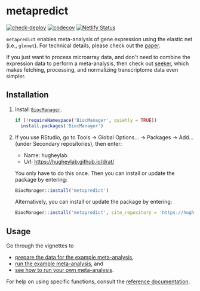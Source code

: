 # metapredict

[![check-deploy](https://github.com/hugheylab/metapredict/workflows/check-deploy/badge.svg)](https://github.com/hugheylab/metapredict/actions)
[![codecov](https://codecov.io/gh/hugheylab/metapredict/branch/master/graph/badge.svg?token=nRgjANwZ6s)](https://codecov.io/gh/hugheylab/metapredict)
[![Netlify Status](https://api.netlify.com/api/v1/badges/6ff1bdb7-ea07-4c5f-9a52-f27f9eae8554/deploy-status)](https://app.netlify.com/sites/infallible-spence-3f03b0/deploys)

`metapredict` enables meta-analysis of gene expression using the elastic net (i.e., `glmnet`). For technical details, please check out the [paper](https://doi.org/10.1093/nar/gkv229).

If you just want to process microarray data, and don't need to combine the expression data to perform a meta-analysis, then check out [seeker](https://hugheylab.seeker.org), which makes fetching, processing, and normalizing transcriptome data even simpler.

## Installation

1. Install [`BiocManager`](https://cran.r-project.org/package=BiocManager).

    ```r
    if (!requireNamespace('BiocManager', quietly = TRUE))
      install.packages('BiocManager')
    ```

1. If you use RStudio, go to Tools → Global Options... → Packages → Add... (under Secondary repositories), then enter:

    - Name: hugheylab
    - Url: https://hugheylab.github.io/drat/

    You only have to do this once. Then you can install or update the package by entering:

    ```r
    BiocManager::install('metapredict')
    ```

    Alternatively, you can install or update the package by entering:

    ```r
    BiocManager::install('metapredict', site_repository = 'https://hugheylab.github.io/drat/')
    ```

## Usage

Go through the vignettes to

- [prepare the data for the example meta-analysis](https://metapredict.hugheylab.org/articles/prepare_example.html),
- [run the example meta-analysis](https://metapredict.hugheylab.org/articles/run_example.html), and
- [see how to run your own meta-analysis](https://metapredict.hugheylab.org/articles/guide.html).

For help on using specific functions, consult the [reference documentation](https://metapredict.hugheylab.org/reference/index.html).
